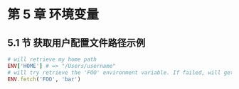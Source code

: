 # 第 5 章 环境变量

## 5.1 节 获取用户配置文件路径示例

```ruby
# will retrieve my home path
ENV['HOME'] # => "/Users/username"
# will try retrieve the 'FOO' environment variable. If failed, will get 'bar'
ENV.fetch('FOO', 'bar')
```
